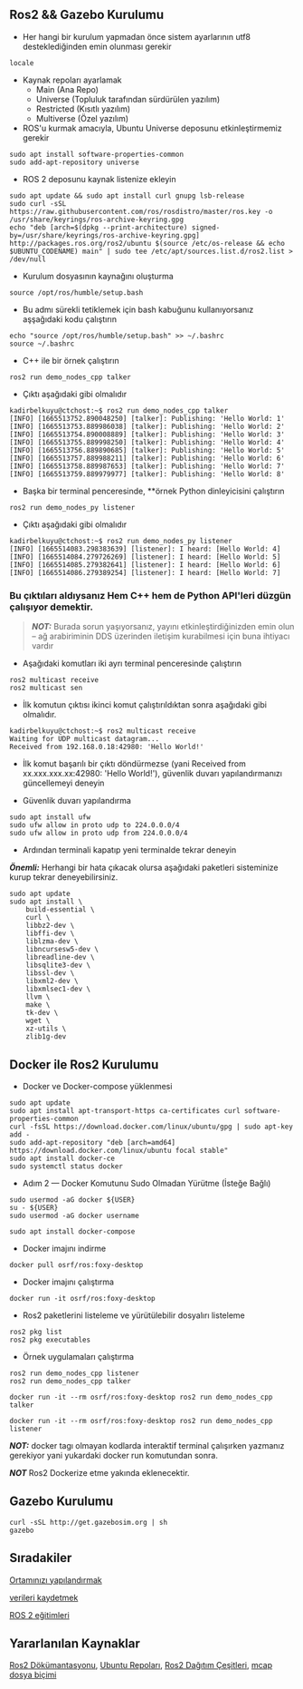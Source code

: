 

## Ros2 && Gazebo Kurulumu

- Her hangi bir kurulum yapmadan önce sistem ayarlarının utf8 desteklediğinden emin olunması gerekir

```
locale

```
- Kaynak repoları ayarlamak
    - Main (Ana Repo)
    - Universe (Topluluk tarafından sürdürülen yazılım)
    - Restricted (Kısıtlı yazılım)
    - Multiverse (Özel yazılım)
- ROS'u kurmak amacıyla, Ubuntu Universe deposunu etkinleştirmemiz gerekir

```
sudo apt install software-properties-common
sudo add-apt-repository universe

```
- ROS 2 deposunu kaynak listenize ekleyin
```
sudo apt update && sudo apt install curl gnupg lsb-release
sudo curl -sSL https://raw.githubusercontent.com/ros/rosdistro/master/ros.key -o /usr/share/keyrings/ros-archive-keyring.gpg
echo "deb [arch=$(dpkg --print-architecture) signed-by=/usr/share/keyrings/ros-archive-keyring.gpg] http://packages.ros.org/ros2/ubuntu $(source /etc/os-release && echo $UBUNTU_CODENAME) main" | sudo tee /etc/apt/sources.list.d/ros2.list > /dev/null

```
- Kurulum dosyasının kaynağını oluşturma

```
source /opt/ros/humble/setup.bash

```
- Bu admı sürekli tetiklemek için bash kabuğunu kullanıyorsanız aşşağıdaki kodu çalıştırın

```
echo "source /opt/ros/humble/setup.bash" >> ~/.bashrc
source ~/.bashrc
```

- C++ ile bir örnek çalıştırın 

```
ros2 run demo_nodes_cpp talker
```

- Çıktı aşağıdaki gibi olmalıdır

```
kadirbelkuyu@ctchost:~$ ros2 run demo_nodes_cpp talker 
[INFO] [1665513752.890048250] [talker]: Publishing: 'Hello World: 1'
[INFO] [1665513753.889986038] [talker]: Publishing: 'Hello World: 2'
[INFO] [1665513754.890008889] [talker]: Publishing: 'Hello World: 3'
[INFO] [1665513755.889998250] [talker]: Publishing: 'Hello World: 4'
[INFO] [1665513756.889890685] [talker]: Publishing: 'Hello World: 5'
[INFO] [1665513757.889988211] [talker]: Publishing: 'Hello World: 6'
[INFO] [1665513758.889987653] [talker]: Publishing: 'Hello World: 7'
[INFO] [1665513759.889979977] [talker]: Publishing: 'Hello World: 8'
```

- Başka bir terminal penceresinde, **örnek Python dinleyicisini çalıştırın

```
ros2 run demo_nodes_py listener
```
- Çıktı aşağıdaki gibi olmalıdır
```
kadirbelkuyu@ctchost:~$ ros2 run demo_nodes_py listener
[INFO] [1665514083.298383639] [listener]: I heard: [Hello World: 4]
[INFO] [1665514084.279726269] [listener]: I heard: [Hello World: 5]
[INFO] [1665514085.279382641] [listener]: I heard: [Hello World: 6]
[INFO] [1665514086.279389254] [listener]: I heard: [Hello World: 7]

```

### Bu çıktıları aldıysanız Hem C++ hem de Python API'leri düzgün çalışıyor demektir.


> **_NOT:_** Burada sorun yaşıyorsanız, yayını etkinleştirdiğinizden emin olun – ağ arabiriminin DDS üzerinden iletişim kurabilmesi için buna ihtiyacı vardır

- Aşağıdaki komutları iki ayrı terminal penceresinde çalıştırın

```
ros2 multicast receive
ros2 multicast sen
```
- İlk komutun çıktısı ikinci komut çalıştırıldıktan sonra aşağıdaki gibi olmalıdır.

```
kadirbelkuyu@ctchost:~$ ros2 multicast receive
Waiting for UDP multicast datagram...
Received from 192.168.0.18:42980: 'Hello World!'
```

- İlk komut başarılı bir çıktı döndürmezse (yani Received from xx.xxx.xxx.xx:42980: 'Hello World!'), güvenlik duvarı yapılandırmanızı güncellemeyi deneyin

- Güvenlik duvarı yapılandırma

```
sudo apt install ufw 
sudo ufw allow in proto udp to 224.0.0.0/4
sudo ufw allow in proto udp from 224.0.0.0/4
```
- Ardından terminali kapatıp yeni terminalde tekrar deneyin

**_Önemli:_** Herhangi bir hata çıkacak olursa aşağıdaki paketleri sisteminize kurup tekrar deneyebilirsiniz.

```
sudo apt update
sudo apt install \
    build-essential \
    curl \
    libbz2-dev \
    libffi-dev \
    liblzma-dev \
    libncursesw5-dev \
    libreadline-dev \
    libsqlite3-dev \
    libssl-dev \
    libxml2-dev \
    libxmlsec1-dev \
    llvm \
    make \
    tk-dev \
    wget \
    xz-utils \
    zlib1g-dev
```

## Docker ile Ros2 Kurulumu

- Docker ve Docker-compose yüklenmesi

```
sudo apt update
sudo apt install apt-transport-https ca-certificates curl software-properties-common
curl -fsSL https://download.docker.com/linux/ubuntu/gpg | sudo apt-key add -
sudo add-apt-repository "deb [arch=amd64] https://download.docker.com/linux/ubuntu focal stable"
sudo apt install docker-ce
sudo systemctl status docker
```
- Adım 2 — Docker Komutunu Sudo Olmadan Yürütme (İsteğe Bağlı)

```
sudo usermod -aG docker ${USER}
su - ${USER}
sudo usermod -aG docker username
```
```
sudo apt install docker-compose
```

- Docker imajını indirme

```
docker pull osrf/ros:foxy-desktop
```
- Docker imajını çalıştırma 

```
docker run -it osrf/ros:foxy-desktop
```
- Ros2 paketlerini listeleme ve yürütülebilir dosyalırı listeleme

```
ros2 pkg list
ros2 pkg executables
```

- Örnek uygulamaları çalıştırma 

```
ros2 run demo_nodes_cpp listener
ros2 run demo_nodes_cpp talker

docker run -it --rm osrf/ros:foxy-desktop ros2 run demo_nodes_cpp talker

docker run -it --rm osrf/ros:foxy-desktop ros2 run demo_nodes_cpp listener
```

 **_NOT:_** docker tagı olmayan kodlarda interaktif terminal çalışırken yazmanız gerekiyor yani yukardaki docker run komutundan sonra.
 
 **_NOT_** Ros2 Dockerize etme yakında eklenecektir.

 ## Gazebo Kurulumu

 ```
 curl -sSL http://get.gazebosim.org | sh
 gazebo
 ```


## Sıradakiler


[Ortamınızı yapılandırmak](https://docs.ros.org/en/humble/Tutorials/Beginner-CLI-Tools/Configuring-ROS2-Environment.html)

[verileri kaydetmek](https://docs.ros.org/en/humble/Tutorials/Beginner-CLI-Tools/Recording-And-Playing-Back-Data/Recording-And-Playing-Back-Data.html)

[ROS 2 eğitimleri](https://docs.ros.org/en/humble/Tutorials/Beginner-CLI-Tools/Recording-And-Playing-Back-Data/Recording-And-Playing-Back-Data.html)

## Yararlanılan Kaynaklar 

[Ros2 Dökümantasyonu](https://docs.ros.org/en/humble/index.html), [Ubuntu Repoları](https://help.ubuntu.com/community/Repositories/Ubuntu#What_are_Repositories.3F), [Ros2 Dağıtım Çeşitleri](https://www.ros.org/reps/rep-2001.html), [mcap dosya biçimi](https://mcap.dev/)

